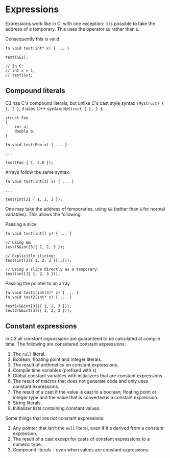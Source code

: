 # Expressions

Expressions work like in C, with one exception: it is possible to take the address of a temporary. This uses the operator `&&` rather than `&`.

Consequently this is valid:

    fn void test(int* x) { ... }

    test(&&1);

    // In C:
    // int x = 1;
    // test(&x);

## Compound literals

C3 has C's compound literals, but unlike C's cast style syntax `(MyStruct) { 1, 2 }`, 
it uses C++ syntax: `MyStruct { 1, 2 }`.

    struct Foo
    {
        int a;
        double b;
    }

    fn void test(Foo x) { ... }

    ... 

    test(Foo { 1, 2.0 });

Arrays follow the same syntax:

    fn void test(int[3] x) { ... }

    ...

    test(int[3] { 1, 2, 3 });


One may take the address of temporaries, using `&&` (rather than `&` for normal variables). This allows the following:

Passing a slice

    fn void test(int[] y) { ... }

    // Using &&
    test(&&int[3]{ 1, 2, 3 });

    // Explicitly slicing:
    test(int[3]{ 1, 2, 3 }[..]));

    // Using a slice directly as a temporary:
    test(int[]{ 1, 2, 3 }));

Passing the pointer to an array

    fn void test1(int[3]* z) { ... }
    fn void test2(int* z) { ... }

    test1(&&int[3]({ 1, 2, 3 }));
    test2(&&int[3]({ 1, 2, 3 }));


## Constant expressions

In C3 all _constant expressions_ are guaranteed to be calculated at compile time. The following are considered constant expressions:

1. The `null` literal.
2. Boolean, floating point and integer literals.
3. The result of arithmetics on constant expressions.
4. Compile time variables (prefixed with `$`)
5. Global constant variables with initializers that are constant expressions.
6. The result of macros that does not generate code and only uses constant expressions.
7. The result of a cast if the value is cast to a boolean, floating point or integer type and the value that is converted is a constant expression.
8. String literals.
9. Initializer lists containing constant values.

Some things that are *not* constant expressions:

1. Any pointer that isn't the `null` literal, even if it's derived from a constant expression.
2. The result of a cast except for casts of constant expressions to a numeric type.
3. Compound literals - even when values are constant expressions.
